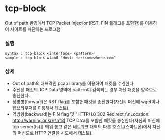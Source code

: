 # tcp-block
Out of path 환경에서 TCP Packet Injection(RST, FIN 플래그를 포함한)를 이용하여 사이트를 차단하는 프로그램

### 실행
```
syntax : tcp-block <interface> <pattern>
sample : tcp-block wlan0 "Host: testsomewhere.com"
```

### 상세
- Out of path의 대표격인 pcap library를 이용하여 패킷을 수신한다.
- 수신된 패킷의 TCP Data 영역에 pattern이 검색되는 경우 차단 패킷을 양쪽으로 송신한다.
- 정방향(forward)은 RST flag를 포함한 패킷을 송신한다(자신의 머신에 wget이나 웹브라우저를 이용해서 테스트).
- 역방향(backward)는 FIN flag 및 "HTTP/1.0 302 Redirect\r\nLocation: http://warning.or.kr\r\n"의 TCP Data를 포함한 패킷을 송신한다(자신의 머신에 tcp server(ts)를 띄워 놓고 같은 네트워크 대역의 다른 호스트(스마트폰)에서 자신의 머신으로 HTTP 연결을 시도해서 테스트).
